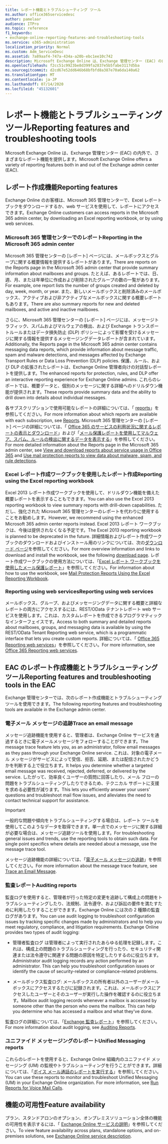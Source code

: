 ```yaml
---
title: レポート機能とトラブルシューティング ツール
ms.author: office365servicedesc
author: pamelaar
audience: ITPro
ms.topic: reference
f1_keywords:
- exchange-online-reporting-features-and-troubleshooting-tools
ms.service: o365-administration
localization_priority: Normal
ms.custom: Adm_ServiceDesc
ms.assetid: 7a89aaf4-747a-434a-a20b-ebc1ee10c742
description: Microsoft Exchange Online は、Exchange 管理センター (EAC) の内外で、さまざまなレポート機能を提供します。
ms.openlocfilehash: f2cc51c9923be8d399fa2837e5b5fabe3117d5ba
ms.sourcegitcommit: d2cd67e52dd646b68bfbfd8a387e70a6da140a62
ms.translationtype: MT
ms.contentlocale: ja-JP
ms.lasthandoff: 07/14/2020
ms.locfileid: "45132601"
---
```

# <a name="reporting-features-and-troubleshooting-tools"></a><span data-ttu-id="5df5c-103">レポート機能とトラブルシューティング ツール</span><span class="sxs-lookup"><span data-stu-id="5df5c-103">Reporting features and troubleshooting tools</span></span>

<span data-ttu-id="5df5c-104">Microsoft Exchange Online は、Exchange 管理センター (EAC) の内外で、さまざまなレポート機能を提供します。</span><span class="sxs-lookup"><span data-stu-id="5df5c-104">Microsoft Exchange Online offers a variety of reporting features both in and out of the Exchange admin center (EAC).</span></span>
  
## <a name="reporting-features"></a><span data-ttu-id="5df5c-105">レポート作成機能</span><span class="sxs-lookup"><span data-stu-id="5df5c-105">Reporting features</span></span>

<span data-ttu-id="5df5c-106">Exchange Online のお客様は、Microsoft 365 管理センターで、Excel レポートブックをダウンロードするか、web サービスを使用して、レポートにアクセスできます。</span><span class="sxs-lookup"><span data-stu-id="5df5c-106">Exchange Online customers can access reports in the Microsoft 365 admin center, by downloading an Excel reporting workbook, or by using web services.</span></span>
  
### <a name="reporting-in-the-microsoft-365-admin-center"></a><span data-ttu-id="5df5c-107">Microsoft 365 管理センターでのレポート</span><span class="sxs-lookup"><span data-stu-id="5df5c-107">Reporting in the Microsoft 365 admin center</span></span>

<span data-ttu-id="5df5c-108">Microsoft 365 管理センターの [レポート] ページには、メールボックスとグループに関する概要情報を提供するレポートがあります。</span><span class="sxs-lookup"><span data-stu-id="5df5c-108">There are reports on the Reports page in the Microsoft 365 admin center that provide summary information about mailboxes and groups.</span></span> <span data-ttu-id="5df5c-109">たとえば、あるレポートでは、日、週、月、または年単位に作成および削除されたグループの数の一覧があります。</span><span class="sxs-lookup"><span data-stu-id="5df5c-109">For example, one report lists the number of groups created and deleted by day, week, month, or year.</span></span> <span data-ttu-id="5df5c-110">また、新しいメールボックスと削除済みのメールボックス、アクティブおよび非アクティブなメールボックスに関する概要レポートもあります。</span><span class="sxs-lookup"><span data-stu-id="5df5c-110">There are also summary reports for new and deleted mailboxes, and active and inactive mailboxes.</span></span> 
  
<span data-ttu-id="5df5c-111">さらに、Microsoft 365 管理センターの [レポート] ページには、メッセージトラフィック、スパムおよびマルウェアの検出、および Exchange トランスポートルールまたはデータ損失防止 (DLP) ポリシーによって影響を受けるメッセージに関する情報を提供するメッセージングデータレポートが含まれています。</span><span class="sxs-lookup"><span data-stu-id="5df5c-111">Additionally, the Reports page in the Microsoft 365 admin center contains messaging data reports, which provide information about message traffic, spam and malware detections, and messages affected by Exchange Transport Rules or Data Loss Prevention (DLP) policies.</span></span> <span data-ttu-id="5df5c-112">保護、ルール、および DLP の拡張されたレポートは、Exchange Online 管理者向けの対話型レポートを提供します。</span><span class="sxs-lookup"><span data-stu-id="5df5c-112">The enhanced reports for protection, rules, and DLP offer an interactive reporting experience for Exchange Online admins.</span></span> <span data-ttu-id="5df5c-113">これらのレポートでは、概要データと、個別のメッセージに関する詳細へのドリルダウン機能が提供されます。</span><span class="sxs-lookup"><span data-stu-id="5df5c-113">These reports provide summary data and the ability to drill down into details about individual messages.</span></span>
  
<span data-ttu-id="5df5c-114">各サブスクリプションで使用可能なレポートの詳細については、「 [reports](../office-365-platform-service-description/reports.md)」を参照してください。</span><span class="sxs-lookup"><span data-stu-id="5df5c-114">For more information about which reports are available with each subscription, see [Reports](../office-365-platform-service-description/reports.md).</span></span> <span data-ttu-id="5df5c-115">Microsoft 365 管理センターの [レポート] ページの詳細については、「 [Office 365 のサービスの利用状況に関するレポートの表示とダウンロード](https://go.microsoft.com/fwlink/p/?LinkId=401187)」および「[メール保護レポートを使用してマルウェア、スパム、ルールの検出に関するデータを表示する](https://go.microsoft.com/fwlink/p/?LinkID=401102)」を参照してください。</span><span class="sxs-lookup"><span data-stu-id="5df5c-115">For more detailed information about the Reports page in the Microsoft 365 admin center, see [View and download reports about service usage in Office 365](https://go.microsoft.com/fwlink/p/?LinkId=401187) and [Use mail protection reports to view data about malware, spam, and rule detections](https://go.microsoft.com/fwlink/p/?LinkID=401102).</span></span>
  
### <a name="reporting-using-the-excel-reporting-workbook"></a><span data-ttu-id="5df5c-116">Excel レポート作成ワークブックを使用したレポート作成</span><span class="sxs-lookup"><span data-stu-id="5df5c-116">Reporting using the Excel reporting workbook</span></span>

<span data-ttu-id="5df5c-117">Excel 2013 レポート作成ワークブックを使用して、ドリルダウン機能を備えた概要レポートを表示することもできます。</span><span class="sxs-lookup"><span data-stu-id="5df5c-117">You can also use the Excel 2013 reporting workbook to view summary reports with drill-down capabilities.</span></span> <span data-ttu-id="5df5c-118">ただし、強化された Microsoft 365 管理センターのレポートを代わりに使用することをお勧めします。</span><span class="sxs-lookup"><span data-stu-id="5df5c-118">However, we recommend using the enhanced Microsoft 365 admin center reports instead.</span></span> <span data-ttu-id="5df5c-119">Excel 2013 レポート ワークブックは、今後は提供されなくなる予定です。</span><span class="sxs-lookup"><span data-stu-id="5df5c-119">The Excel 2013 reporting workbook is planned to be deprecated in the future.</span></span> <span data-ttu-id="5df5c-120">詳細情報およびレポート作成ワークブックのダウンロードおよびインストール用のリンクについては、次の[ダウンロード ページ](https://go.microsoft.com/fwlink/p/?LinkId=271776)を参照してください。</span><span class="sxs-lookup"><span data-stu-id="5df5c-120">For more overview information and links to download and install the workbook, see the following [download page](https://go.microsoft.com/fwlink/p/?LinkId=271776).</span></span> <span data-ttu-id="5df5c-121">レポート作成ワークブックの使用方法については、「[Excel レポート ワークブックを使用したメール保護レポート](https://go.microsoft.com/fwlink/p/?LinkId=285211)」を参照してください。</span><span class="sxs-lookup"><span data-stu-id="5df5c-121">For information about how to use the workbook, see [Mail Protection Reports Using the Excel Reporting Workbook](https://go.microsoft.com/fwlink/p/?LinkId=285211).</span></span> 
  
### <a name="reporting-using-web-services"></a><span data-ttu-id="5df5c-122">Reporting using web services</span><span class="sxs-lookup"><span data-stu-id="5df5c-122">Reporting using web services</span></span>

<span data-ttu-id="5df5c-123">メールボックス、グループ、およびメッセージングデータに関する概要と詳細なレポートの両方にアクセスするには、REST/OData テナントレポート web サービスを使用します。これは、カスタムレポートを作成できるプログラマティックなインターフェイスです。</span><span class="sxs-lookup"><span data-stu-id="5df5c-123">Access to both summary and detailed reports about mailboxes, groups, and messaging data is available by using the REST/OData Tenant Reporting web service, which is a programmatic interface that lets you create custom reports.</span></span> <span data-ttu-id="5df5c-124">詳細については、「 [Office 365 Reporting web services](https://go.microsoft.com/fwlink/p/?LinkId=287041)」を参照してください。</span><span class="sxs-lookup"><span data-stu-id="5df5c-124">For more information, see [Office 365 Reporting web services](https://go.microsoft.com/fwlink/p/?LinkId=287041).</span></span>
  
## <a name="reporting-features-and-troubleshooting-tools-in-the-eac"></a><span data-ttu-id="5df5c-125">EAC のレポート作成機能とトラブルシューティング ツール</span><span class="sxs-lookup"><span data-stu-id="5df5c-125">Reporting features and troubleshooting tools in the EAC</span></span>

<span data-ttu-id="5df5c-126">Exchange 管理センターでは、次のレポート作成機能とトラブルシューティング ツールを使用できます。</span><span class="sxs-lookup"><span data-stu-id="5df5c-126">The following reporting features and troubleshooting tools are available in the Exchange admin center.</span></span>
  
### <a name="trace-an-email-message"></a><span data-ttu-id="5df5c-127">電子メール メッセージの追跡</span><span class="sxs-lookup"><span data-stu-id="5df5c-127">Trace an email message</span></span>

<span data-ttu-id="5df5c-128">メッセージ追跡機能を使用すると、管理者は、Exchange Online サービスを通過するときに電子メールメッセージをフォローすることができます。</span><span class="sxs-lookup"><span data-stu-id="5df5c-128">The message trace feature lets you, as an administrator, follow email messages as they pass through your Exchange Online service.</span></span> <span data-ttu-id="5df5c-129">これは、対象の電子メール メッセージがサービスによって受信、拒否、延期、または配信されたかどうかを判断する上で役立ちます。</span><span class="sxs-lookup"><span data-stu-id="5df5c-129">It helps you determine whether a targeted email message was received, rejected, deferred, or delivered by the service.</span></span> <span data-ttu-id="5df5c-130">したがって、効率良くユーザーの質問に回答したり、メール フローの問題をトラブルシューティングしたりできるため、テクニカル サポートに支援を求める必要性が減ります。</span><span class="sxs-lookup"><span data-stu-id="5df5c-130">This lets you efficiently answer your users' questions and troubleshoot mail flow issues, and alleviates the need to contact technical support for assistance.</span></span>
  
> [!IMPORTANT]
> <span data-ttu-id="5df5c-p107">一般的な問題や傾向をトラブルシューティングする場合は、レポート ツールを使用してこのようなデータを取得できます。単一点でのメッセージに関する詳細が必要な場合は、メッセージ追跡ツールを使用します。</span><span class="sxs-lookup"><span data-stu-id="5df5c-p107">For troubleshooting general issues and trends, use the reporting tools to obtain such data. For single point specifics where details are needed about a message, use the message trace tool.</span></span> 
  
<span data-ttu-id="5df5c-133">メッセージ追跡機能の詳細については、「[電子メール メッセージの追跡](https://go.microsoft.com/fwlink/p/?LinkId=271777)」を参照してください。</span><span class="sxs-lookup"><span data-stu-id="5df5c-133">For more information about the message trace feature, see [Trace an Email Message](https://go.microsoft.com/fwlink/p/?LinkId=271777).</span></span>
  
### <a name="auditing-reports"></a><span data-ttu-id="5df5c-134">監査レポート</span><span class="sxs-lookup"><span data-stu-id="5df5c-134">Auditing reports</span></span>

<span data-ttu-id="5df5c-p108">監査ログを使用すると、管理者が行った特定の変更を追跡して構成上の問題をトラブルシューティングしたり、法規制、法令遵守、および訴訟の要件を満たすために利用したりすることができます。Exchange Online には次の 2 種類の監査ログがあります。</span><span class="sxs-lookup"><span data-stu-id="5df5c-p108">You can use audit logging to troubleshoot configuration issues by tracking specific changes made by administrators and to help you meet regulatory, compliance, and litigation requirements. Exchange Online provides two types of audit logging:</span></span>
  
- <span data-ttu-id="5df5c-p109">管理者監査ログ は管理者によって実行されたあらゆる処理を記録します。これは、構成上の問題のトラブルシューティングを行ったり、セキュリティ関連または法令遵守に関連する問題の原因を特定したりするのに役立ちます。</span><span class="sxs-lookup"><span data-stu-id="5df5c-p109">Administrator audit logging records any action performed by an administrator. This can help you troubleshoot configuration issues or identify the cause of security-related or compliance-related problems.</span></span> 
    
- <span data-ttu-id="5df5c-p110">メールボックス監査ログ: メールボックスの所有者以外のユーザーがメールボックスにアクセスするたびに記録されます。これは、メールボックスにアクセスしたユーザーとそのユーザーが実行した操作を確認するのに役立ちます。</span><span class="sxs-lookup"><span data-stu-id="5df5c-p110">Mailbox audit logging records whenever a mailbox is accessed by someone other than the person who owns the mailbox. This can help you determine who has accessed a mailbox and what they've done.</span></span> 
    
<span data-ttu-id="5df5c-141">監査ログの詳細については、「[Exchange 監査レポート](https://go.microsoft.com/fwlink/p/?LinkId=271779)」を参照してください。</span><span class="sxs-lookup"><span data-stu-id="5df5c-141">For more information about audit logging, see [Auditing Reports](https://go.microsoft.com/fwlink/p/?LinkId=271779).</span></span>
  
### <a name="unified-messaging-reports"></a><span data-ttu-id="5df5c-142">ユニファイド メッセージングのレポート</span><span class="sxs-lookup"><span data-stu-id="5df5c-142">Unified Messaging reports</span></span>

<span data-ttu-id="5df5c-p111">これらのレポートを使用すると、Exchange Online 組織内のユニファイド メッセージング (UM) の監視やトラブルシューティングを行うことができます。詳細については、「[ボイス メール通話のレポートを実行する](https://go.microsoft.com/fwlink/p/?LinkId=287042)」を参照してください。</span><span class="sxs-lookup"><span data-stu-id="5df5c-p111">You can use these reports to monitor and troubleshoot Unified Messaging (UM) in your Exchange Online organization. For more information, see [Run Reports for Voice Mail Calls](https://go.microsoft.com/fwlink/p/?LinkId=287042).</span></span>
  
## <a name="feature-availability"></a><span data-ttu-id="5df5c-145">機能の可用性</span><span class="sxs-lookup"><span data-stu-id="5df5c-145">Feature availability</span></span>

<span data-ttu-id="5df5c-146">プラン、スタンドアロンのオプション、オンプレミスソリューション全体の機能の可用性を表示するには、「 [Exchange Online サービスの説明](exchange-online-service-description.md)」を参照してください。</span><span class="sxs-lookup"><span data-stu-id="5df5c-146">To view feature availability across plans, standalone options, and on-premises solutions, see [Exchange Online service description](exchange-online-service-description.md).</span></span>
  

